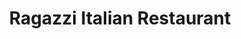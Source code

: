 ---
title: "Ragazzi Italian Restaurant"
address: "109 Coliemore Road, Dalkey, Co. Dublin"
tel: "+353 (0)12 84 7280"
county: "Dublin"
category: "Italian Restaurants"
type: "Content"
lat: "53.27726364135742"
lng: "-6.102770805358887"
---